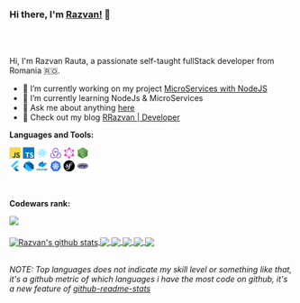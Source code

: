 ### Hi there, I'm [Razvan!](https://rrazvan.dev) 👋

<br />
<br />

Hi, I'm Razvan Rauta, a passionate self-taught fullStack developer from Romania 🇷🇴.

- 🔭 I’m currently working on my project [MicroServices with NodeJS](https://github.com/RazvanRauta/nodejs-microservices)
- 🌱 I’m currently learning NodeJs & MicroServices
- 💬 Ask me about anything [here](https://github.com/RazvanRauta/RazvanRauta/issues)
- 📃 Check out my blog [RRazvan | Developer](https://rrazvan.dev/blog/)

**Languages and Tools:**  

<code><img height="20" title="JavaScript" src="https://raw.githubusercontent.com/github/explore/80688e429a7d4ef2fca1e82350fe8e3517d3494d/topics/javascript/javascript.png"></code>
<code><img height="20" title="TypeScript" src="https://raw.githubusercontent.com/github/explore/80688e429a7d4ef2fca1e82350fe8e3517d3494d/topics/typescript/typescript.png"></code>
<code><img height="20" title="React" src="https://raw.githubusercontent.com/github/explore/80688e429a7d4ef2fca1e82350fe8e3517d3494d/topics/react/react.png"></code>
<code><img height="20" title="Redux" src="https://raw.githubusercontent.com/github/explore/80688e429a7d4ef2fca1e82350fe8e3517d3494d/topics/redux/redux.png"></code>
<code><img height="20" title="GraphQL" src="https://raw.githubusercontent.com/github/explore/5c058a388828bb5fde0bcafd4bc867b5bb3f26f3/topics/graphql/graphql.png"></code>
<code><img height="20" title="NodeJs" src="https://raw.githubusercontent.com/github/explore/80688e429a7d4ef2fca1e82350fe8e3517d3494d/topics/nodejs/nodejs.png"></code>  
<code><img height="20" title="Flutter" src="https://raw.githubusercontent.com/github/explore/80688e429a7d4ef2fca1e82350fe8e3517d3494d/topics/flutter/flutter.png"></code>
<code><img height="20" title="Dart" src="https://raw.githubusercontent.com/github/explore/80688e429a7d4ef2fca1e82350fe8e3517d3494d/topics/dart/dart.png"></code>
<code><img height="20" title="Docker" src="https://raw.githubusercontent.com/github/explore/80688e429a7d4ef2fca1e82350fe8e3517d3494d/topics/docker/docker.png"></code>
<code><img height="20" title="Kubernetes" src="https://raw.githubusercontent.com/github/explore/80688e429a7d4ef2fca1e82350fe8e3517d3494d/topics/kubernetes/kubernetes.png"></code>
<code><img height="20" title="PHP" src="https://raw.githubusercontent.com/github/explore/80688e429a7d4ef2fca1e82350fe8e3517d3494d/topics/symfony/symfony.png"></code>
<code><img height="20" title="PHP" src="https://raw.githubusercontent.com/github/explore/80688e429a7d4ef2fca1e82350fe8e3517d3494d/topics/php/php.png"></code>

<br />

**Codewars rank:** 

<a href="https://www.codewars.com/users/RazvanRauta">
 <img height="25" src="https://www.codewars.com/users/RazvanRauta/badges/large">
</a>

<br />
<br />


<a href="https://github.com/RazvanRauta">
  <img align="center" src="https://github-readme-stats.vercel.app/api?username=RazvanRauta&show_icons=true&include_all_commits=true&theme=radical" alt="Razvan's github stats" />
</a>
<a href="https://github.com/RazvanRauta">
  <img align="center" src="https://github-readme-stats.vercel.app/api/top-langs/?username=RazvanRauta&layout=compact&theme=radical&langs_count=8" />
</a>
<a href="https://github.com/RazvanRauta/nextjs-strapi">
  <img align="center" src="https://github-readme-stats.vercel.app/api/pin/?username=RazvanRauta&repo=nextjs-strapi&theme=radical" />
</a>
<a href="https://github.com/RazvanRauta/symfony-react-app" >
  <img align="center" src="https://github-readme-stats.vercel.app/api/pin/?username=RazvanRauta&repo=symfony-react-app&theme=radical" />
</a>
<a href="https://github.com/RazvanRauta/shop-app" >
  <img align="center" src="https://github-readme-stats.vercel.app/api/pin/?username=RazvanRauta&repo=shop-app&theme=radical" />
</a>
<a href="https://github.com/RazvanRauta/nodejs-microservices" >
  <img align="center" src="https://github-readme-stats.vercel.app/api/pin/?username=RazvanRauta&repo=nodejs-microservices&theme=radical" />
</a>

<br />
<br />


*NOTE: Top languages does not indicate my skill level or something like that, it's a github metric of which languages i have the most code on github, it's a new feature of [github-readme-stats](https://github.com/anuraghazra/github-readme-stats)*
  
